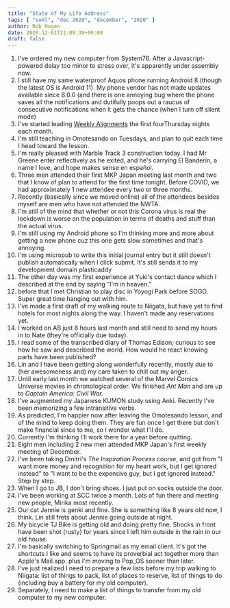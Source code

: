 ```yaml
---
title: "State of My Life Address"
tags: [ "soml", "dec 2020", "december", "2020" ]
author: Rob Nugen
date: 2020-12-01T21:09:30+09:00
draft: false
---
```


1. I've ordered my new computer from System76.  After a Javascript-powered delay too minor to stress over, it's apparently under assembly now.
27. I still have my same waterproof Aquos phone running Android 8 (though the latest OS is Android 11).  My phone vendor has not made updates available since 8.0.0 (and there is one annoying bug where the phone saves all the notifications and dutifully poops out a raucus of consecutive notifications when it gets the chance (when I turn off silent mode)
2. I've started leading [Weekly Alignments](/weekly-alignments/) the first fourThursday nights each month.
3. I'm still teaching in Omotesando on Tuesdays, and plan to quit each time I head toward the lesson.
4. I'm really pleased with Marble Track 3 construction today. I had Mr Greene enter reflectively as he exited, and he's carrying El Banderín, a name I love, and hope makes sense en español.
5. Three men attended their first MKP Japan meeting last month and two that I know of plan to attend for the first time tonight.  Before COVID, we had approximately 1 new attendee every two or three months.
15. Recently (basically since we moved online) all of the attendees besides myself are men who have not attended the NWTA.
6. I'm still of the mind that whether or not this Corona virus is real the lockdown is worse on the population in terms of deaths and stuff than the actual virus.
7. I'm still using my Android phone so I'm thinking more and more about getting a new phone cuz this one gets slow sometimes and that's annoying.
8. I'm using micropub to write this initial journal entry but it still doesn't publish automatically when I click submit.  It's still sends it to my development domain plasticaddy
9. The other day was my first experience at Yuki's contact dance which I described at the end by saying "I'm in heaven."
10. before that I met Christian to play disc in Yoyogi Park before SOGO. Super great time hanging out with him.
11. I've made a first draft of my walking route to Niigata, but have yet to find hotels for most nights along the way. I haven't made any reservations yet.
12. I worked on AB just 8 hours last month and still need to send my hours in to Nate (they're officially due today).
13. I read some of the transcribed diary of Thomas Edison; curious to see how he saw and described the world.  How would he react knowing parts have been published?
14. Lin and I have been getting along wonderfully recently, mostly due to (her awesomeness and) my care taken to chill out my anger.
16. Until early last month we watched several of the Marvel Comics Universe movies in chronological order. We finished _Ant Man_ and are up to _Captain America: Civil War_.
17. I've augmented my Japanese KUMON study using Anki. Recently I've been memorizing a few intransitive verbs.
18. As predicted, I'm happier now after leaving the Omotesando lesson, and of the mind to keep doing them.  They are fun once I get there but don't make financial since to me, so I wonder what I'll do.
19. Currently I'm thinking I'll work there for a year before quitting.
20. Eight men including 2 new men attended MKP Japan's first weekly meeting of December.
21. I've been taking Dmitri's _The Inspiration Process_ course, and got from "I want more money and recognition for my heart work, but
    I get ignored instead" to "I want to be the expensive guy, but I get ignored instead."  Step by step.
22. When I go to JB, I don't bring shoes.  I just put on socks outside the door.
23. I've been working at SCC twice a month.  Lots of fun there and meeting new people, Mirika most recently.
22. Our cat Jennie is genki and fine. She is something like 8 years old now, I think. Lin still frets about Jennie going outside at night.
23. My bicycle TJ Bike is getting old and doing pretty fine. Shocks in front have been shot (rusty) for years since I left him outside in the rain in our old house.
24. I'm basically switching to Springmail as my email client. It's got the shortcuts I like and seems to have its proverbial act together more than Apple's Mail.app. plus I'm moving to Pop_OS sooner than later.
25. I've just realized I need to prepare a few lists before my trip walking to Niigata: list of things to pack, list of places to reserve, list of things to do (including buy a battery for my old computer).
26. Separately, I need to make a list of things to transfer from my old computer to my new computer.
